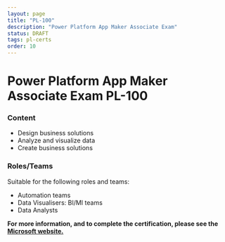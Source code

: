 ```yaml
---
layout: page
title: "PL-100"
description: "Power Platform App Maker Associate Exam"
status: DRAFT
tags: pl-certs
order: 10
---
```

# Power Platform App Maker Associate Exam PL-100
  
### Content
  
- Design business solutions
- Analyze and visualize data
- Create business solutions  
  
### Roles/Teams

Suitable for the following roles and teams:  

- Automation teams
- Data Visualisers: BI/MI teams
- Data Analysts  

**For more information, and to complete the certification, please see the [Microsoft website.][pl-100]**

[pl-100]: https://learn.microsoft.com/en-gb/credentials/certifications/exams/pl-100/